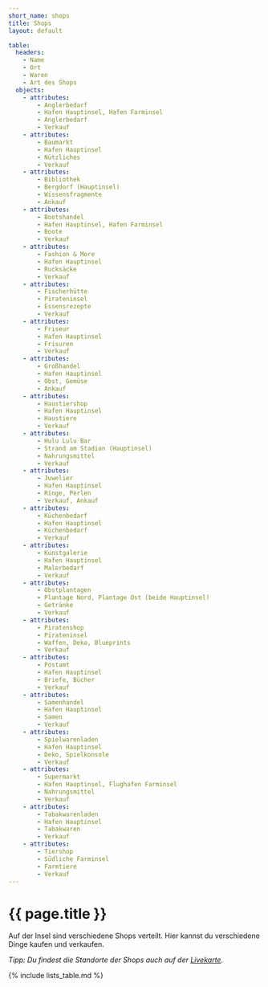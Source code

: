 ```yaml
---
short_name: shops
title: Shops
layout: default

table:
  headers:
    - Name
    - Ort
    - Waren
    - Art des Shops
  objects:
    - attributes:
        - Anglerbedarf
        - Hafen Hauptinsel, Hafen Farminsel
        - Anglerbedarf
        - Verkauf
    - attributes:
        - Baumarkt
        - Hafen Hauptinsel
        - Nützliches
        - Verkauf
    - attributes:
        - Bibliothek
        - Bergdorf (Hauptinsel)
        - Wissensfragmente
        - Ankauf
    - attributes:
        - Bootshandel
        - Hafen Hauptinsel, Hafen Farminsel
        - Boote
        - Verkauf
    - attributes:
        - Fashion & More
        - Hafen Hauptinsel
        - Rucksäcke
        - Verkauf
    - attributes:
        - Fischerhütte
        - Pirateninsel
        - Essensrezepte
        - Verkauf
    - attributes:
        - Friseur
        - Hafen Hauptinsel
        - Frisuren
        - Verkauf
    - attributes:
        - Großhandel
        - Hafen Hauptinsel
        - Obst, Gemüse
        - Ankauf
    - attributes:
        - Haustiershop
        - Hafen Hauptinsel
        - Haustiere
        - Verkauf
    - attributes:
        - Hulu Lulu Bar
        - Strand am Stadion (Hauptinsel)
        - Nahrungsmittel
        - Verkauf
    - attributes:
        - Juwelier
        - Hafen Hauptinsel
        - Ringe, Perlen
        - Verkauf, Ankauf
    - attributes:
        - Küchenbedarf
        - Hafen Hauptinsel
        - Küchenbedarf
        - Verkauf
    - attributes:
        - Kunstgalerie
        - Hafen Hauptinsel
        - Malerbedarf
        - Verkauf
    - attributes:
        - Obstplantagen
        - Plantage Nord, Plantage Ost (beide Hauptinsel)
        - Getränke
        - Verkauf
    - attributes:
        - Piratenshop
        - Pirateninsel
        - Waffen, Deko, Blueprints
        - Verkauf
    - attributes:
        - Postamt
        - Hafen Hauptinsel
        - Briefe, Bücher
        - Verkauf
    - attributes:
        - Samenhandel
        - Hafen Hauptinsel
        - Samen
        - Verkauf
    - attributes:
        - Spielwarenladen
        - Hafen Hauptinsel
        - Deko, Spielkonsole
        - Verkauf
    - attributes:
        - Supermarkt
        - Hafen Hauptinsel, Flughafen Farminsel
        - Nahrungsmittel
        - Verkauf
    - attributes:
        - Tabakwarenladen
        - Hafen Hauptinsel
        - Tabakwaren
        - Verkauf
    - attributes:
        - Tiershop
        - Südliche Farminsel
        - Farmtiere
        - Verkauf
---
```

# {{ page.title }}

Auf der Insel sind verschiedene Shops verteilt. Hier kannst du verschiedene Dinge
kaufen und verkaufen.

_Tipp: Du findest die Standorte der Shops auch auf der [Livekarte](http://karte.badoras.life/)._

{% include lists_table.md %}
